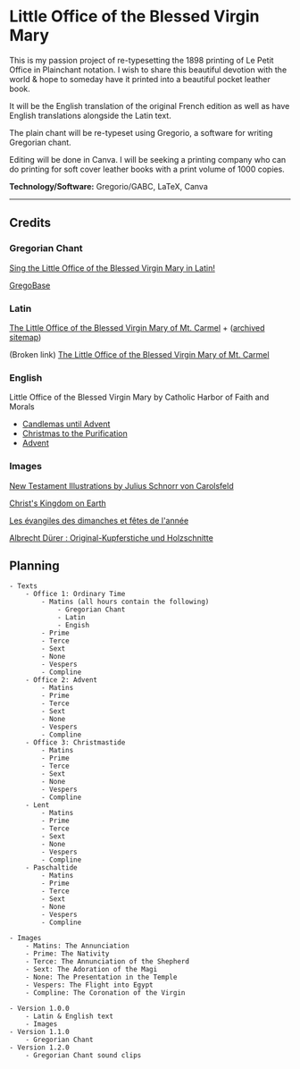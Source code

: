 # Little Office of the Blessed Virgin Mary

This is my passion project of re-typesetting the 1898 printing of Le Petit Office in Plainchant notation. I wish to share this beautiful devotion with the world & hope to someday have it printed into a beautiful pocket leather book. 

It will be the English translation of the original French edition as well as have English translations alongside the Latin text.

The plain chant will be re-typeset using Gregorio, a software for writing Gregorian chant.

Editing will be done in Canva. I will be seeking a printing company who can do printing for soft cover leather books with a print volume of 1000 copies.

**Technology/Software:** Gregorio/GABC, LaTeX, Canva

--------

## Credits

### Gregorian Chant
[Sing the Little Office of the Blessed Virgin Mary in Latin!](https://www.udemy.com/course/sing-officium-parvum-bmv/)

[GregoBase](https://gregobase.selapa.net/)

### Latin
[The Little Office of the Blessed Virgin Mary of Mt. Carmel](https://web.archive.org/web/20210616013827/http://traditionalcarmelite.com/pray/littleoffice/) + ([archived sitemap](https://web.archive.org/web/sitemap/http://traditionalcarmelite.com))

(Broken link) [The Little Office of the Blessed Virgin Mary of Mt. Carmel](http://traditionalcarmelite.com/pray/littleoffice/)

### English

Little Office of the Blessed Virgin Mary by Catholic Harbor of Faith and Morals
- [Candlemas until Advent](http://catholicharboroffaithandmorals.com/Little%20Office%20Ordinary%20Main.html)
- [Christmas to the Purification](http://catholicharboroffaithandmorals.com/Little%20Office%20Christmas%20Main.html)
- [Advent](http://catholicharboroffaithandmorals.com/Little%20Office%20Advent%20Main.html)

### Images

[New Testament Illustrations by Julius Schnorr von Carolsfeld](https://victorianweb.org/art/illustration/german/schnorr/nt.html)

[Christ's Kingdom on Earth](https://archive.org/details/ChristsKingdomOnEarth/page/27/mode/thumb)

[Les évangiles des dimanches et fêtes de l'année](https://archive.org/details/lesvangilesdes00cath/page/n41/mode/thumb)

[Albrecht Dürer : Original-Kupferstiche und Holzschnitte](https://archive.org/details/albrechtdurerori00dure/page/53/mode/1up)

## Planning

```
- Texts
    - Office 1: Ordinary Time
        - Matins (all hours contain the following)
            - Gregorian Chant
            - Latin
            - Engish
        - Prime
        - Terce
        - Sext
        - None
        - Vespers
        - Compline
    - Office 2: Advent 
        - Matins
        - Prime
        - Terce
        - Sext
        - None
        - Vespers
        - Compline
    - Office 3: Christmastide
        - Matins
        - Prime
        - Terce
        - Sext
        - None
        - Vespers
        - Compline
    - Lent
        - Matins
        - Prime
        - Terce
        - Sext
        - None
        - Vespers
        - Compline
    - Paschaltide
        - Matins
        - Prime
        - Terce
        - Sext
        - None
        - Vespers
        - Compline

- Images
    - Matins: The Annunciation
    - Prime: The Nativity
    - Terce: The Annunciation of the Shepherd
    - Sext: The Adoration of the Magi
    - None: The Presentation in the Temple
    - Vespers: The Flight into Egypt
    - Compline: The Coronation of the Virgin

- Version 1.0.0
    - Latin & English text
    - Images
- Version 1.1.0
    - Gregorian Chant
- Version 1.2.0
    - Gregorian Chant sound clips
```
